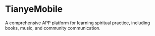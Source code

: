 # TianyeMobile

A comprehensive APP platform for learning spiritual practice, including books, music, and community communication.
